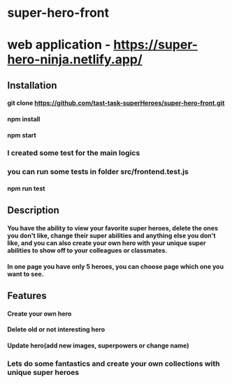 # super-hero-front
# web application - https://super-hero-ninja.netlify.app/


## Installation
#### git clone https://github.com/tast-task-superHeroes/super-hero-front.git
#### npm install
#### npm start

### I created some test for the main logics
### you can run some tests in folder src/frontend.test.js
#### npm run test

## Description
#### You have the ability to view your favorite super heroes, delete the ones you don't like, change their super abilities and anything else you don't like, and you can also create your own hero with your unique super abilities to show off to your colleagues or classmates.
#### In one page you have only 5 heroes, you can choose page which one you want to see.

## Features
#### Create your own hero
#### Delete old or not interesting hero
#### Update hero(add new images, superpowers or change name)

### Lets do some fantastics and create your own collections with unique super heroes

